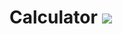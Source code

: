 # Calculator [![](https://img.shields.io/badge/codepen-ready-yellowgreen)](https://codepen.io/roschy/pen/zYZWGod)